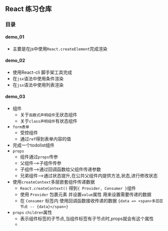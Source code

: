 ## React 练习仓库

### 目录

#### demo_01

- 主要是在js中使用`React.createElement`完成渲染

#### demo_02
- 使用React-cli 脚手架工具完成
- 在`jsx`语法中使用条件渲染
- 在`jsx`语法中使用列表渲染

#### demo_03
- 组件
  - 关于`函数式声明组件`无状态组件
  - 关于`class声明组件`有状态组件
- `form表单`
  - 受控组件
  - 通过`ref`得到表单内容的值
- 完成一个todolist组件
- `props`
  - 组件通过`props`传参
  - 父组件-->子组件传参
  - 子组件-->通过回调函数给父组件传递参数
  - 兄弟组件-->通过状态提升,在公共父组件内提供方法,状态,进行修改状态
- 使用`createContext`多层嵌套组件传递数据
  - `React.createContext()` 得到`{ Provider, Consumer }`组件
  - 使用 `Provider` 包裹元素 并设置`value`属性 用来设置需要传递的数据
  - 在 `Consumer` 标签内 使用回调函数接收传递的数据 `{data => <span>多层层节点 -- {data}</span>}`
- `props` `children`属性
  - 表示组件标签的子节点,当组件标签有子节点时,props就会有这个属性
  - 
  